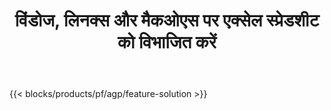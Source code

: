 ﻿---
title: विंडोज, लिनक्स और मैकओएस पर एक्सेल स्प्रेडशीट को विभाजित करें 
url: /hi/splitter
description: एक्सएलएस, एक्सएलएसएक्स, एक्सएलएसबी, एक्सएलएसएम और ओडीएस फाइलों को विभाजित करने के लिए मुफ्त ऐप और एपीआई
---
{{< blocks/products/pf/agp/feature-solution >}} 